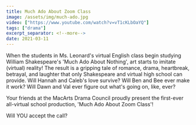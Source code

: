 ```yaml
---
title: Much Ado About Zoom Class
image: /assets/img/much-ado.jpg
video: ["https://www.youtube.com/watch?v=vT1cKLbOaYQ"]
tags: ["drama"]
excerpt_separator: <!--more-->
date: 2021-03-11
---
```


When the students in Ms. Leonard's virtual English class begin studying William Shakespeare's 'Much Ado About Nothing', art starts to imitate (virtual) reality! The result is a gripping tale of romance, drama, heartbreak, betrayal, and laughter that only Shakespeare and virtual high school can provide. <!--more--> Will Hannah and Caleb's love survive? Will Ben and Bee ever make it work? Will Dawn and Val ever figure out what's going on, like, ever?

Your friends at the MacArts Drama Council proudly present the first-ever all-virtual school production, 'Much Ado About Zoom Class'! 

Will YOU accept the call?
